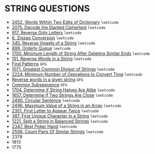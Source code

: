 # STRING QUESTIONS

* [2452. Words Within Two Edits of Dictionary](https://github.com/anujvaghani0/DSA-Java/tree/master/src/Strings/WordsWithinTwoEditsofDictionary.java) `leetcode`</br>
* [2075. Decode the Slanted Ciphertext](https://github.com/anujvaghani0/DSA-Java/tree/master/src/Strings/DecodeTheSlantedCiphertext.java) `leetcode`</br>
* [917. Reverse Only Letters](https://github.com/anujvaghani0/DSA-Java/tree/master/src/Strings/ReverseOnlyLetters.java) `leetcode`</br>
* [6. Zigzag Conversion](https://github.com/anujvaghani0/DSA-Java/tree/master/src/Strings/ZigzagConversion.java) `leetcode`</br>
* [345. Reverse Vowels of a String](https://github.com/anujvaghani0/DSA-Java/tree/master/src/Strings/ReverseVowelsOfAString.java) `leetcode`</br>
* [899. Orderly Queue](https://github.com/anujvaghani0/DSA-Java/tree/master/src/Strings/OrderlyQueue.java) `leetcode`</br>
* [1750. Minimum Length of String After Deleting Similar Ends](https://github.com/anujvaghani0/DSA-Java/tree/master/src/Strings/MinimumLengthOfStringAfterDeletingSimilarEnds.java) `leetcode`</br>
* [151. Reverse Words in a String](https://github.com/anujvaghani0/DSA-Java/tree/master/src/Strings/ReverseWordsInAString.java) `leetcode`</br>
* [Find Patterns](https://github.com/anujvaghani0/DSA-Java/tree/master/src/Strings/FindPatterns.java) `GFG`</br>
* [1071. Greatest Common Divisor of Strings](https://github.com/anujvaghani0/DSA-Java/tree/master/src/Strings/gcdOfStrings.java) `leetcode`</br>
* [2224. Minimum Number of Operations to Convert Time](https://github.com/anujvaghani0/DSA-Java/tree/master/src/Strings/MinimumNumberOfOperationsToConvertTime.java) `leetcode`</br>
* [Reverse words in a given string](https://github.com/anujvaghani0/DSA-Java/tree/master/src/Strings/ReverseWordsInAGivenString.java) `GFG`</br>
* [Common Subsequence](https://github.com/anujvaghani0/DSA-Java/tree/master/src/Strings/CommonSubsequence.java) `GFG`</br>
* [1704. Determine if String Halves Are Alike](https://github.com/anujvaghani0/DSA-Java/tree/master/src/Strings/DetermineIfStringHalvesAreAlike.java) `leetcode`</br>
* [1657. Determine if Two Strings Are Close](https://github.com/anujvaghani0/DSA-Java/tree/master/src/Strings/DetermineIfTwoStringsAreClose.java) `leetcode`</br>
* [2490. Circular Sentence](https://github.com/anujvaghani0/DSA-Java/tree/master/src/Strings/CircularSentence.java) `leetcode`</br>
* [2496. Maximum Value of a String in an Array](https://github.com/anujvaghani0/DSA-Java/tree/master/src/Strings/MaximumValueOfAStringInAnArray.java) `leetcode`</br>
* [2351. First Letter to Appear Twice](https://github.com/anujvaghani0/DSA-Java/tree/master/src/Strings/FirstLetterToAppearTwice.java) `leetcode`</br>
* [387. First Unique Character in a String](https://github.com/anujvaghani0/DSA-Java/tree/master/src/Strings/FirstUniqueCharacterInAString.java) `leetcode`</br>
* [1221. Split a String in Balanced Strings](https://github.com/anujvaghani0/DSA-Java/tree/master/src/Strings/SplitAStringInBalancedString.java) `leetcode`</br>
* [2347. Best Poker Hand](https://github.com/anujvaghani0/DSA-Java/tree/master/src/Strings/BestPokerHand.java) `leetcode`</br>
* [2506. Count Pairs Of Similar Strings](https://github.com/anujvaghani0/DSA-Java/tree/master/src/Strings/CountPairsOfSimilarStrings.java) `leetcode`</br>
* 2379
* 1813
* 1775